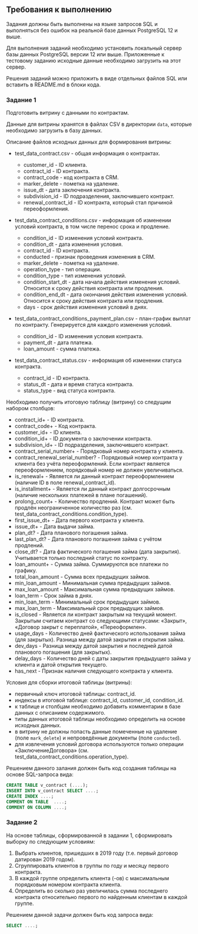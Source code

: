 ## Требования к выполнению

Задания должны быть выполнены на языке запросов SQL и выполняться без ошибок на реальной базе данных PostgreSQL 12 и выше.

Для выполнения заданий необходимо установить локальный сервер базы данных PostgreSQL версии 12 или выше. Приложенные к тестовому заданию исходные данные необходимо загрузить на этот сервер.

Решения заданий можно приложить в виде отдельных файлов SQL или вставить в README.md в блоки кода.

### Задание 1

Подготовить витрину с данными по контрактам.

Данные для витрины хранятся в файлах CSV в директории `data`, которые необходимо загрузить в базу данных.

Описание файлов исходных данных для формирования витрины:

- test_data_contract.csv - общая информация о контрактах.
  * customer_id - ID клиента.
  * contract_id - ID контракта.
  * contract_code - код контракта в CRM.
  * marker_delete - пометка на удаление.
  * issue_dt - дата заключения контракта.
  * subdivision_id - ID подразделения, заключившего контракт.
  * renewal_contract_id - ID контракта, который стал причиной переоформления.

- test_data_contract_conditions.csv - информация об изменении условий контракта, в том числе перенос срока и продление.
  * condition_id - ID изменения условий контракта.
  * condition_dt - дата изменения условия.
  * contract_id - ID контракта.
  * conducted - признак проведения изменения в CRM.
  * marker_delete - пометка на удаление.
  * operation_type - тип операции.
  * condition_type - тип изменения условий.
  * condition_start_dt - дата начала действия изменения условий. Относится к сроку действия контракта или продления.
  * condition_end_dt - дата окончания действия изменения условий. Относится к сроку действия контракта или продления.
  * days - срок действия изменения условий в днях.

- test_data_contract_conditions_payment_plan.csv - план-график выплат по контракту. Генерируется для каждого изменения условий.
  * condition_id - ID изменения условия контракта.
  * payment_dt - дата платежа.
  * loan_amount - сумма платежа.

- test_data_contract_status.csv - информация об изменении статуса контракта.
  * contract_id - ID контракта.
  * status_dt - дата и время статуса контракта.
  * status_type - вид статуса контракта.

Необходимо получить итоговую таблицу (витрину) со следущим набором столбцов:

- contract_id+ - ID контракта.
- contract_code+ - Код контракта.
- customer_id+ - ID клиента.
- condition_id+ - ID документа о заключении контракта.
- subdivision_id+ - ID подразделения, заключившего контракт.
- contract_serial_number+ - Порядковый номер контракта у клиента.
- contract_renewal_serial_number? - Порядковый номер контракта у клиента без учёта переоформлений. Если контракт является переоформлением, порядковый номер не должен увеличиваться.
- is_renewal+ - Является ли данный контракт переоформлением (наличие ID в поле renewal_contract_id).
- is_installment+ - Является ли данный контракт долгосрочным (наличие нескольких платежей в плане погашений).
- prolong_count+ - Количество продлений. Контракт может быть продлён неограниченное количество раз (см. test_data_contract_conditions.condition_type).
- first_issue_dt+ - Дата первого контракта у клиента.
- issue_dt+ - Дата выдачи займа.
- plan_dt? - Дата планового погашения займа.
- last_plan_dt? - Дата планового погашения займа с учётом продлений.
- close_dt? - Дата фактического погашения займа (дата закрытия). Учитывается только последний статус по контракту.
- loan_amount+ - Сумма займа. Суммируются все платежи по графику.
- total_loan_amount - Сумма всех предыдущих займов.
- min_loan_amount - Минимальная сумма предыдущих займов.
- max_loan_amount - Максимальная сумма предыдущих займов.
- loan_term - Срок займа в днях.
- min_loan_term - Минимальный срок предыдущих займов.
- max_loan_term - Максимальный срок предыдущих займов.
- is_closed - Является ли контракт закрытым на текущий момент. Закрытым считаем контракт со следующими статусами: «Закрыт», «Договор закрыт с переплатой», «Переоформлен».
- usage_days - Количество дней фактического использования займа (для закрытых). Разница между датой закрытия и открытия займа.
- dev_days - Разница между датой закрытия и последней датой планового погашения (для закрытых).
- delay_days - Количество дней с даты закрытия предыдущего займа у клиента и датой открытия текущего.
- has_next - Признак наличия следующего контракта у клиента.

Условия для сборки итоговой таблицы (витрины):

- первичный ключ итоговой таблицы: contract_id.
- индексы в итоговой таблице: contract_id, customer_id, condition_id.
- к таблице и столбцам необходимо добавить комментарии в базе данных с описанием содержимого.
- типы данных итоговой таблицы необходимо определить на основе исходных данных.
- в витрину не должны попасть данные помеченные на удаление (поле `mark_delete`) и непроведённые документы (поле `conducted`). 
- для извлечения условий договора используются только операции «ЗаключениеДоговора» (см. test_data_contract_conditions.operation_type).

Решением данного залания должен быть код создания таблицы на основе SQL-запроса вида:

```sql
CREATE TABLE v_contract (....);
INSERT INTO v_contract SELECT ....;
CREATE INDEX ....;
COMMENT ON TABLE  ....;
COMMENT ON COLUMN ....;
```

### Задание 2

На основе таблицы, сформированной в задании 1, сформировать выборку по следующим условиям:

1. Выбрать клиентов, пришедших в 2019 году (т.е. первый договор датирован 2019 годом).
2. Сгруппировать клиентов в группы по году и месяцу первого контракта.
2. В каждой группе определить клиента (-ов) с максимальным порядковым номером контракта клиента.
3. Определить во сколько раз увеличилась сумма последнего контракта относительно первого по найденным клиентам в каждой группе.

Решением данной задачи должен быть код запроса вида:

```sql
SELECT ....;
